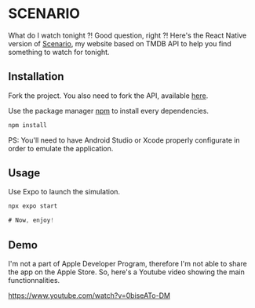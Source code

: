 # SCENARIO

What do I watch tonight ?! Good question, right ?!
Here's the React Native version of [Scenario](https://scenario.vivianquerenet.com/), my website based on TMDB API to help you find something to watch for tonight.

## Installation

Fork the project.
You also need to fork the API, available [here](https://github.com/LightQv/scenario-api).

Use the package manager [npm](https://www.npmjs.com/) to install every dependencies.

```bash
npm install
```

PS: You'll need to have Android Studio or Xcode properly configurate in order to emulate the application.

## Usage

Use Expo to launch the simulation.

```javascript
npx expo start

# Now, enjoy!
```

## Demo

I'm not a part of Apple Developer Program, therefore I'm not able to share the app on the Apple Store. 
So, here's a Youtube video showing the main functionnalities.

https://www.youtube.com/watch?v=0biseATo-DM
